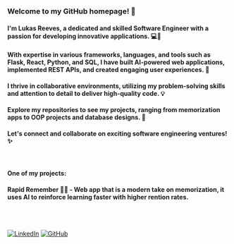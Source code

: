 ### Welcome to my GitHub homepage! 👋
#### I'm Lukas Reeves, a dedicated and skilled Software Engineer with a passion for developing innovative applications. 💻🚀
#### With expertise in various frameworks, languages, and tools such as Flask, React, Python, and SQL, I have built AI-powered web applications, implemented REST APIs, and created engaging user experiences. 🌟
#### I thrive in collaborative environments, utilizing my problem-solving skills and attention to detail to deliver high-quality code. 💡
#### Explore my repositories to see my projects, ranging from memorization apps to OOP projects and database designs. 📂
#### Let's connect and collaborate on exciting software engineering ventures! ✨

<br/>

#### One of my projects:
#### Rapid Remember 🧠📝 - Web app that is a modern take on memorization, it uses AI to reinforce learning faster with higher rention rates.

<br/><br/>

[![LinkedIn](https://img.shields.io/badge/LinkedIn-lukasreeves-blue)](https://www.linkedin.com/in/lukasreeves)
[![GitHub](https://img.shields.io/badge/GitHub-lureeves-brightgreen)](https://github.com/lureeves)





<!--
**lureeves/lureeves** is a ✨ _special_ ✨ repository because its `README.md` (this file) appears on your GitHub profile.

Here are some ideas to get you started:

- 🔭 I’m currently working on ...
- 🌱 I’m currently learning ...
- 👯 I’m looking to collaborate on ...
- 🤔 I’m looking for help with ...
- 💬 Ask me about ...
- 📫 How to reach me: ...
- 😄 Pronouns: ...
- ⚡ Fun fact: ...
-->
